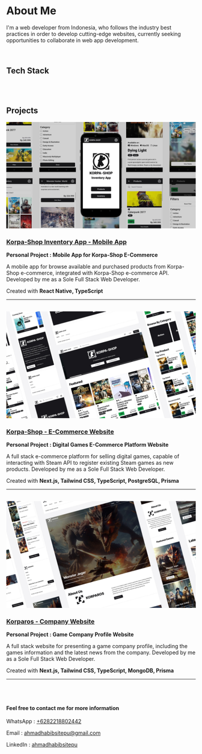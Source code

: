 <div align="center">
<picture>
  <source media="(prefers-color-scheme: light)" srcset="./assets/images/hero.svg" />
  <source media="(prefers-color-scheme: dark)" srcset="./assets/images/hero-dark.svg" />
  <img />
</picture>
</div>

# About Me

I'm a web developer from Indonesia, who follows the industry best practices in order to develop cutting-edge websites, currently seeking opportunities to collaborate in web app development.

<br>

## Tech Stack

<div align="center">
<picture>
  <source media="(prefers-color-scheme: light)" srcset="./assets/images/tech-stack.png" />
  <source media="(prefers-color-scheme: dark)" srcset="./assets/images/tech-stack-dark.png" />
  <img />
</picture>
</div>

<br>

## Projects

<img src="./assets/images/korpashopApp.jpg" />

### [Korpa-Shop Inventory App - Mobile App](https://korpashop.vercel.app/download)

**Personal Project : Mobile App for Korpa-Shop E-Commerce**

A mobile app for browse available and purchased products from Korpa-Shop e-commerce, integrated with Korpa-Shop e-commerce API. Developed by me as a Sole Full Stack Web Developer.

Created with **React Native, TypeScript**

<hr/>
<br/>

<img src="./assets/images/korpashop.jpg" />

### [Korpa-Shop - E-Commerce Website](https://korpashop.vercel.app/)

**Personal Project : Digital Games E-Commerce Platform Website**

A full stack e-commerce platform for selling digital games, capable of interacting with Steam API to register existing Steam games as new products. Developed by me as a Sole Full Stack Web Developer.

Created with **Next.js, Tailwind CSS, TypeScript, PostgreSQL, Prisma**

<hr/>
<br/>

<img src="./assets/images/korparos.jpg" />

### [Korparos - Company Website](https://korparos.vercel.app/)

**Personal Project : Game Company Profile Website**

A full stack website for presenting a game company profile, including the games information and the latest news from the company. Developed by me as a Sole Full Stack Web Developer.

Created with **Next.js, Tailwind CSS, TypeScript, MongoDB, Prisma**

<hr/>
<br/>
<br/>

#### Feel free to contact me for more information

WhatsApp :
[+6282218802442](https://api.whatsapp.com/send?phone=6282218802442&text=Hello%20Habib)

Email :
[ahmadhabibsitepu@gmail.com](mailto:ahmadhabibsitepu@gmail.com)

LinkedIn :
[ahmadhabibsitepu](http://linkedin.com/in/ahmadhabibsitepu)
